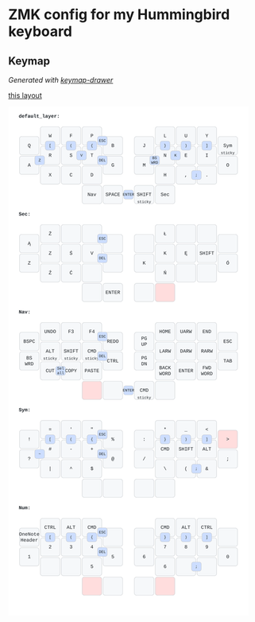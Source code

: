 # ZMK config for my Hummingbird keyboard

## Keymap

*Generated with [keymap-drawer](https://github.com/caksoylar/keymap-drawer)*

[this layout](https://caksoylar.github.io/keymap-drawer?keymap_yaml=H4sIAAAAAAAC_42UbXPSQBDH3_dTrI9X9aoltLSmPoUklFqeTKDYVmQoxIFpIEwIOkzFGUfHL-Abx2_i-NLyvdzbu1CYUgYGfpvb_Pdub285vzEKhpG-BhCEUTuo-3IMF4O-30EbhUOPQxh8GuiQ5NAM_GG3h8_bHKL2sHuGjxqHVhj06_1O73wUR5Cn0-t5ofSM13BmLxyIlVreh8bQj-rkEY4NeEOsEjPEEjFNfE3MESvEY-IFJuiOuhzaOgyiTvN8NCa_QXSILrFM3CfmiQWiTTwgFolviSbRImaJjDOyj2V046OcvWSY9lUu2YNM-Vo2rtdEi9Th9PI7h8lfDozN_yZf58cn9J385nAkHYf0vfzF40X-_cT3f9D1Q83wbX4Gu1C2HfkoUhM2GvU9Hdqe3xrXMCPcA2aUdksmh0rBKnLI4Alntjg4thiV9qFS4pAt5m0UGE5VTGohXAxgaReqjqVmN3Jz2-aLqyHdZt6ad5plJ0erWQUOOVrHIjrEspFGTQVnMoulYxQabhkTShvmIVSLjjXdaqZqKceCDV9V4tr6jIlqYB_JVmS35EGz58riRz7cVvaesrqyD6WtE59Nu4G9mE9Bil-qoDvKbkj7SI5eydET2YR52YBUSNnYOWn3pPqzVL8n3iW-I67L9_fjHdxkCsMutkCx5xWCyIOs12h5YXwgdKZUrLilaCDdpCB_QkATSApsCWwLpAR2BHYFngpszrb9lYrd2KdLX9bWmkH3LMA7ZQP6uI8E3kSJpDjMcx2O0PjonLtsarEyhcodpTxcqtxEZUIpT5Yq8UpMpJQy_nssC9Dwn6Ztq4C9RUoubzc8pYXpsC_x_CibKmYFp2y1aXcxaDcOqq0YJKqtqaD11UJ2Zsr-YLWQ5MyZsosVU0vNHsWYrbzSlorBKy4up1g_dlt2Lt47noMWl9n1fGj4vloFr9VphXC_WlxXuqUWZ0Ih_wEKn4MNigcAAA%3D%3D)

![](images/keymap.svg)
